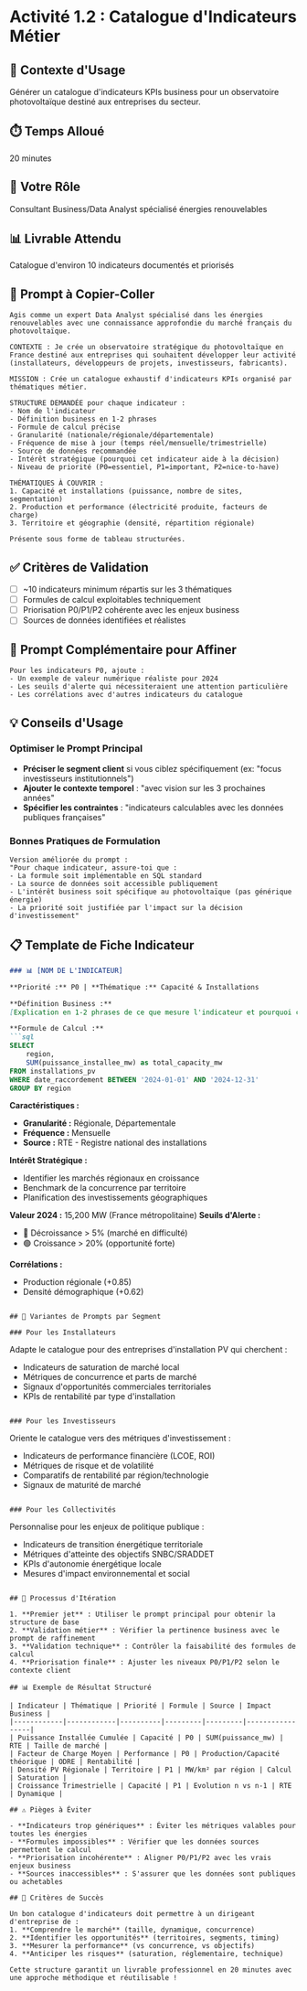 # Activité 1.2 : Catalogue d'Indicateurs Métier

## 🎯 Contexte d'Usage
Générer un catalogue d'indicateurs KPIs business pour un observatoire photovoltaïque destiné aux entreprises du secteur.

## ⏱️ Temps Alloué
20 minutes

## 👤 Votre Rôle
Consultant Business/Data Analyst spécialisé énergies renouvelables

## 📊 Livrable Attendu
Catalogue d'environ 10 indicateurs documentés et priorisés

## 🤖 Prompt à Copier-Coller

```
Agis comme un expert Data Analyst spécialisé dans les énergies renouvelables avec une connaissance approfondie du marché français du photovoltaïque.

CONTEXTE : Je crée un observatoire stratégique du photovoltaïque en France destiné aux entreprises qui souhaitent développer leur activité (installateurs, développeurs de projets, investisseurs, fabricants).

MISSION : Crée un catalogue exhaustif d'indicateurs KPIs organisé par thématiques métier.

STRUCTURE DEMANDÉE pour chaque indicateur :
- Nom de l'indicateur
- Définition business en 1-2 phrases
- Formule de calcul précise
- Granularité (nationale/régionale/départementale)
- Fréquence de mise à jour (temps réel/mensuelle/trimestrielle)
- Source de données recommandée
- Intérêt stratégique (pourquoi cet indicateur aide à la décision)
- Niveau de priorité (P0=essentiel, P1=important, P2=nice-to-have)

THÉMATIQUES À COUVRIR :
1. Capacité et installations (puissance, nombre de sites, segmentation)
2. Production et performance (électricité produite, facteurs de charge)
3. Territoire et géographie (densité, répartition régionale)

Présente sous forme de tableau structurées.
```

## ✅ Critères de Validation

- [ ] ~10 indicateurs minimum répartis sur les 3 thématiques
- [ ] Formules de calcul exploitables techniquement
- [ ] Priorisation P0/P1/P2 cohérente avec les enjeux business
- [ ] Sources de données identifiées et réalistes

## 🔧 Prompt Complémentaire pour Affiner

```
Pour les indicateurs P0, ajoute :
- Un exemple de valeur numérique réaliste pour 2024
- Les seuils d'alerte qui nécessiteraient une attention particulière
- Les corrélations avec d'autres indicateurs du catalogue
```

## 💡 Conseils d'Usage

### Optimiser le Prompt Principal
- **Préciser le segment client** si vous ciblez spécifiquement (ex: "focus investisseurs institutionnels")
- **Ajouter le contexte temporel** : "avec vision sur les 3 prochaines années"
- **Spécifier les contraintes** : "indicateurs calculables avec les données publiques françaises"

### Bonnes Pratiques de Formulation
```
Version améliorée du prompt :
"Pour chaque indicateur, assure-toi que :
- La formule soit implémentable en SQL standard
- La source de données soit accessible publiquement
- L'intérêt business soit spécifique au photovoltaïque (pas générique énergie)
- La priorité soit justifiée par l'impact sur la décision d'investissement"
```

## 📋 Template de Fiche Indicateur

```markdown
### 📊 [NOM DE L'INDICATEUR]

**Priorité :** P0 | **Thématique :** Capacité & Installations

**Définition Business :**
[Explication en 1-2 phrases de ce que mesure l'indicateur et pourquoi c'est important]

**Formule de Calcul :**
```sql
SELECT 
    region,
    SUM(puissance_installee_mw) as total_capacity_mw
FROM installations_pv 
WHERE date_raccordement BETWEEN '2024-01-01' AND '2024-12-31'
GROUP BY region
```

**Caractéristiques :**
- **Granularité :** Régionale, Départementale
- **Fréquence :** Mensuelle
- **Source :** RTE - Registre national des installations

**Intérêt Stratégique :**
- Identifier les marchés régionaux en croissance
- Benchmark de la concurrence par territoire
- Planification des investissements géographiques

**Valeur 2024 :** 15,200 MW (France métropolitaine)
**Seuils d'Alerte :** 
- 🔴 Décroissance > 5% (marché en difficulté)
- 🟢 Croissance > 20% (opportunité forte)

**Corrélations :**
- Production régionale (+0.85)
- Densité démographique (+0.62)
```

## 🎯 Variantes de Prompts par Segment

### Pour les Installateurs
```
Adapte le catalogue pour des entreprises d'installation PV qui cherchent :
- Indicateurs de saturation de marché local
- Métriques de concurrence et parts de marché
- Signaux d'opportunités commerciales territoriales
- KPIs de rentabilité par type d'installation
```

### Pour les Investisseurs
```
Oriente le catalogue vers des métriques d'investissement :
- Indicateurs de performance financière (LCOE, ROI)
- Métriques de risque et de volatilité
- Comparatifs de rentabilité par région/technologie
- Signaux de maturité de marché
```

### Pour les Collectivités
```
Personnalise pour les enjeux de politique publique :
- Indicateurs de transition énergétique territoriale
- Métriques d'atteinte des objectifs SNBC/SRADDET
- KPIs d'autonomie énergétique locale
- Mesures d'impact environnemental et social
```

## 🔄 Processus d'Itération

1. **Premier jet** : Utiliser le prompt principal pour obtenir la structure de base
2. **Validation métier** : Vérifier la pertinence business avec le prompt de raffinement
3. **Validation technique** : Contrôler la faisabilité des formules de calcul
4. **Priorisation finale** : Ajuster les niveaux P0/P1/P2 selon le contexte client

## 📊 Exemple de Résultat Structuré

| Indicateur | Thématique | Priorité | Formule | Source | Impact Business |
|------------|------------|----------|---------|---------|-----------------|
| Puissance Installée Cumulée | Capacité | P0 | SUM(puissance_mw) | RTE | Taille de marché |
| Facteur de Charge Moyen | Performance | P0 | Production/Capacité théorique | ODRE | Rentabilité |
| Densité PV Régionale | Territoire | P1 | MW/km² par région | Calcul | Saturation |
| Croissance Trimestrielle | Capacité | P1 | Evolution n vs n-1 | RTE | Dynamique |

## ⚠️ Pièges à Éviter

- **Indicateurs trop génériques** : Éviter les métriques valables pour toutes les énergies
- **Formules impossibles** : Vérifier que les données sources permettent le calcul
- **Priorisation incohérente** : Aligner P0/P1/P2 avec les vrais enjeux business
- **Sources inaccessibles** : S'assurer que les données sont publiques ou achetables

## 🎉 Critères de Succès

Un bon catalogue d'indicateurs doit permettre à un dirigeant d'entreprise de :
1. **Comprendre le marché** (taille, dynamique, concurrence)
2. **Identifier les opportunités** (territoires, segments, timing)
3. **Mesurer la performance** (vs concurrence, vs objectifs)
4. **Anticiper les risques** (saturation, réglementaire, technique)

Cette structure garantit un livrable professionnel en 20 minutes avec une approche méthodique et réutilisable ! 
